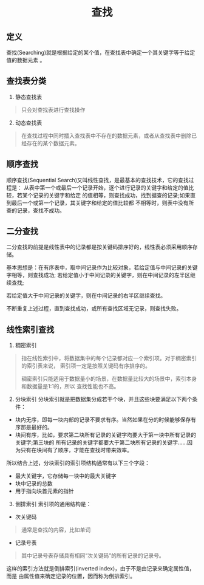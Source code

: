 # <center> 查找

## 定义
查找(Searching)就是根据给定的某个值，在查找表中确定一个其关键字等于给定值的数据元素 。

## 查找表分类
1. 静态查找表
> 只会对查找表进行查找操作
> 
2. 动态查找表
> 在查找过程中同时插入查找表中不存在的数据元素，或者从查找表中删除已经存在的某个数据元素。
> 

## 顺序查找
顺序查找(Sequential Search)又叫线性查找，是最基本的查找技术，它的查找过程是：
从表中第一个或最后一个记录开始，逐个进行记录的关键字和给定的值比较，若某个记录的关键字和给定
的值相等，则查找成功，找到据查的记录;如果直到最后一个或第一个记录，其关键字和给定的值比较都
不相等时，则表中没有所查的记录，查找不成功。

## 二分查找
二分查找的前提是线性表中的记录都是按关键码排序好的，线性表必须采用顺序存储。

基本思想是：在有序表中，取中间记录作为比较对象，若给定值与中间记录的关键字相等，则查找成功;
若给定值小于中间记录的关键字，则在中间记录的左半区继续查找;

若给定值大于中间记录的关键字，则在中间记录的右半区继续查找。

不断重复上述过程，直到查找成功，或所有查找区域无记录，则查找失败。


## 线性索引查找
1. 稠密索引
> 指在线性索引中，将数据集中的每个记录都对应一个索引项。对于稠密索引的索引表来说，
> 索引项一定是按照关键码有序排序的。
> 
> 稠密索引只能适用于数据量小的场景，在数据量比较大的场景中，索引本身和数据量是1:1的，所以
> 查找性能也不高。
> 

2. 分块索引
分块索引就是把数据集分成若干个块，并且这些块要满足以下两个条件：
* 块内无序，即每一块内部的记录不要求有序。当然如果在分的时候能够保存有序那是最好的。
* 块间有序，比如，要求第二块所有记录的关键字均要大于第一块中所有记录的关键字;第三块的
  所有记录的关键字都要大于第二块所有记录的关键字……因为只有在块间有了顺序，才能在查找时带来效率。

所以结合上述，分块索引的索引项结构通常有以下三个字段：
* 最大关键字，它存储每一块中的最大关键字
* 块中记录的总数
* 用于指向块首元素的指针

3. 倒排索引
索引项的通用结构是：
* 次关键码
> 通常是查找的内容，比如单词
* 记录号表
> 其中记录号表存储具有相同“次关键码”的所有记录的记录号。
> 

这样的索引方法就是倒排索引(inverted index)，由于不是由记录来确定属性值，而是
由属性值来确定记录的位置，因而称为倒排索引。

